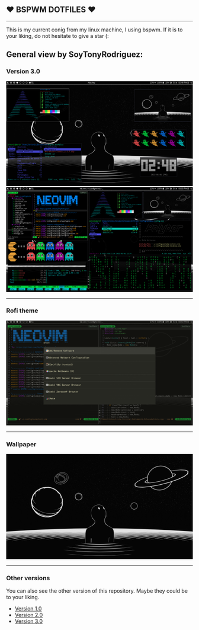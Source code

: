 ##  &hearts; BSPWM DOTFILES &hearts; 
---
This is my current conig from my linux machine, I using bspwm.
If it is to your liking, do not hesitate to give a star (:

## General view by SoyTonyRodriguez:
### Version 3.0
![](https://raw.githubusercontent.com/SoyTonyRodriguez/bspwm_dotfiles/master/screenshots/floating.png)
![](https://raw.githubusercontent.com/SoyTonyRodriguez/bspwm_dotfiles/master/screenshots/bspwm.png)

-------------
### Rofi theme
![](https://raw.githubusercontent.com/SoyTonyRodriguez/bspwm_dotfiles/master/screenshots/New_Rofi.png)

-------------
### Wallpaper
![](https://raw.githubusercontent.com/SoyTonyRodriguez/bspwm_dotfiles/master/wallpapers/Current_Wallpaper.jpg)

-------------
### Other versions
You can also see the other version of this repository. Maybe they could be to your liking.
- [Version 1.0](https://github.com/SoyTonyRodriguez/bspwm_dotfiles/tree/Version1.0)
- [Version 2.0](https://github.com/SoyTonyRodriguez/bspwm_dotfiles/tree/Version2.0)
- [Version 3.0](https://github.com/SoyTonyRodriguez/bspwm_dotfiles)
